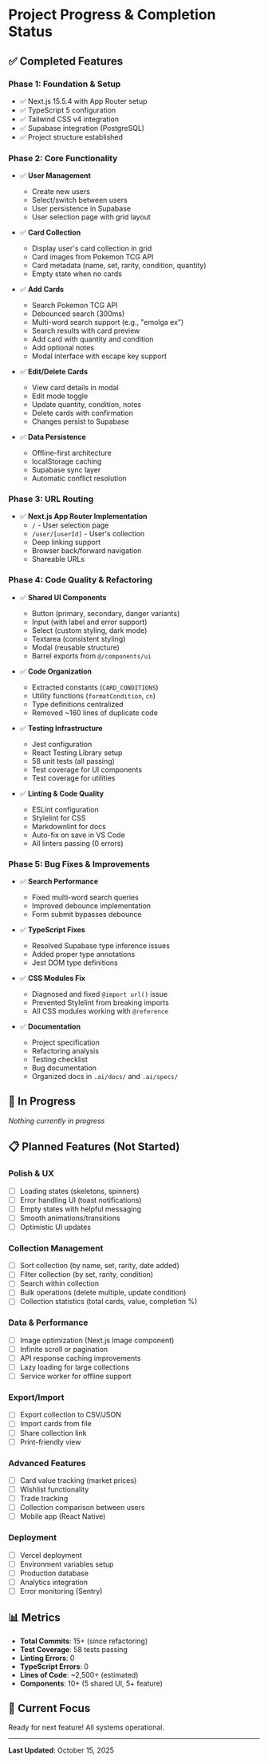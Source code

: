 # Project Progress & Completion Status

## ✅ Completed Features

### Phase 1: Foundation & Setup

- ✅ Next.js 15.5.4 with App Router setup
- ✅ TypeScript 5 configuration
- ✅ Tailwind CSS v4 integration
- ✅ Supabase integration (PostgreSQL)
- ✅ Project structure established

### Phase 2: Core Functionality

- ✅ **User Management**
  - Create new users
  - Select/switch between users
  - User persistence in Supabase
  - User selection page with grid layout

- ✅ **Card Collection**
  - Display user's card collection in grid
  - Card images from Pokemon TCG API
  - Card metadata (name, set, rarity, condition, quantity)
  - Empty state when no cards

- ✅ **Add Cards**
  - Search Pokemon TCG API
  - Debounced search (300ms)
  - Multi-word search support (e.g., "emolga ex")
  - Search results with card preview
  - Add card with quantity and condition
  - Add optional notes
  - Modal interface with escape key support

- ✅ **Edit/Delete Cards**
  - View card details in modal
  - Edit mode toggle
  - Update quantity, condition, notes
  - Delete cards with confirmation
  - Changes persist to Supabase

- ✅ **Data Persistence**
  - Offline-first architecture
  - localStorage caching
  - Supabase sync layer
  - Automatic conflict resolution

### Phase 3: URL Routing

- ✅ **Next.js App Router Implementation**
  - `/` - User selection page
  - `/user/[userId]` - User's collection
  - Deep linking support
  - Browser back/forward navigation
  - Shareable URLs

### Phase 4: Code Quality & Refactoring

- ✅ **Shared UI Components**
  - Button (primary, secondary, danger variants)
  - Input (with label and error support)
  - Select (custom styling, dark mode)
  - Textarea (consistent styling)
  - Modal (reusable structure)
  - Barrel exports from `@/components/ui`

- ✅ **Code Organization**
  - Extracted constants (`CARD_CONDITIONS`)
  - Utility functions (`formatCondition`, `cn`)
  - Type definitions centralized
  - Removed ~160 lines of duplicate code

- ✅ **Testing Infrastructure**
  - Jest configuration
  - React Testing Library setup
  - 58 unit tests (all passing)
  - Test coverage for UI components
  - Test coverage for utilities

- ✅ **Linting & Code Quality**
  - ESLint configuration
  - Stylelint for CSS
  - Markdownlint for docs
  - Auto-fix on save in VS Code
  - All linters passing (0 errors)

### Phase 5: Bug Fixes & Improvements

- ✅ **Search Performance**
  - Fixed multi-word search queries
  - Improved debounce implementation
  - Form submit bypasses debounce

- ✅ **TypeScript Fixes**
  - Resolved Supabase type inference issues
  - Added proper type annotations
  - Jest DOM type definitions

- ✅ **CSS Modules Fix**
  - Diagnosed and fixed `@import url()` issue
  - Prevented Stylelint from breaking imports
  - All CSS modules working with `@reference`

- ✅ **Documentation**
  - Project specification
  - Refactoring analysis
  - Testing checklist
  - Bug documentation
  - Organized docs in `.ai/docs/` and `.ai/specs/`

## 🚧 In Progress

_Nothing currently in progress_

## 📋 Planned Features (Not Started)

### Polish & UX

- [ ] Loading states (skeletons, spinners)
- [ ] Error handling UI (toast notifications)
- [ ] Empty states with helpful messaging
- [ ] Smooth animations/transitions
- [ ] Optimistic UI updates

### Collection Management

- [ ] Sort collection (by name, set, rarity, date added)
- [ ] Filter collection (by set, rarity, condition)
- [ ] Search within collection
- [ ] Bulk operations (delete multiple, update condition)
- [ ] Collection statistics (total cards, value, completion %)

### Data & Performance

- [ ] Image optimization (Next.js Image component)
- [ ] Infinite scroll or pagination
- [ ] API response caching improvements
- [ ] Lazy loading for large collections
- [ ] Service worker for offline support

### Export/Import

- [ ] Export collection to CSV/JSON
- [ ] Import cards from file
- [ ] Share collection link
- [ ] Print-friendly view

### Advanced Features

- [ ] Card value tracking (market prices)
- [ ] Wishlist functionality
- [ ] Trade tracking
- [ ] Collection comparison between users
- [ ] Mobile app (React Native)

### Deployment

- [ ] Vercel deployment
- [ ] Environment variables setup
- [ ] Production database
- [ ] Analytics integration
- [ ] Error monitoring (Sentry)

## 📊 Metrics

- **Total Commits**: 15+ (since refactoring)
- **Test Coverage**: 58 tests passing
- **Linting Errors**: 0
- **TypeScript Errors**: 0
- **Lines of Code**: ~2,500+ (estimated)
- **Components**: 10+ (5 shared UI, 5+ feature)

## 🎯 Current Focus

Ready for next feature! All systems operational.

---

**Last Updated**: October 15, 2025
